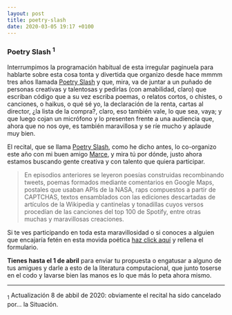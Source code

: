 ```yaml
---
layout: post
title: poetry-slash
date: 2020-03-05 19:17 +0100
---
```


<h3>Poetry Slash <sup>1</sup></h3>

Interrumpimos la programación habitual de esta irregular paginuela para hablarte sobre esta cosa tonta y divertida que organizo desde hace mmmm tres años llamada <a href="https://poetryslash.com">Poetry Slash</a> y que, mira, va de juntar a un puñado de personas creativas y talentosas y pedirlas (con amabilidad, claro) que escriban código que a su vez escriba poemas, o relatos cortos, o chistes, o canciones, o haikus, o qué sé yo, la declaración de la renta, cartas al director, ¿la lista de la compra?, claro, eso también vale, lo que sea, vaya; y que luego cojan un micrófono y lo presenten frente a una audiencia que, ahora que no nos oye, es también maravillosa y se ríe mucho y aplaude muy bien.

<!-- more -->

El recital, que se llama <a href="https://poetryslash.com">Poetry Slash</a>, como he dicho antes, lo co-organizo este año con mi buen amigo <a href="https://github.com/marcelinollano">Marce</a>, y mira tú por dónde, justo ahora estamos buscando gente creativa y con talento que quiera participar. 

> En episodios anteriores se leyeron poesías construidas recombinando tweets, poemas formados mediante comentarios en Google Maps, postales que usaban APIs de la NASA, raps compuestos a partir de CAPTCHAS, textos ensamblados con las ediciones descartadas de artículos de la Wikipedia y cantinelas y tonadillas cuyos versos procedían de las canciones del top 100 de Spotify, entre otras muchas y maravillosas creaciones.


Si te ves participando en toda esta maravillosidad o si conoces a alguien
que encajaría fetén en esta movida poética <a href="https://poetryslash.com">haz click
aquí</a> y rellena el formulario.

**Tienes hasta el 1 de abril** para enviar tu propuesta o
engatusar a alguno de tus amigues y darle a esto de la literatura
computacional, que junto toserse en el codo y lavarse bien las manos es lo que
más lo peta ahora mismo.

---

<div class="Footnotes">
<sub>1</sub> Actualización 8 de abbil de 2020: obviamente el recital ha sido cancelado por… la Situación.
</div>
